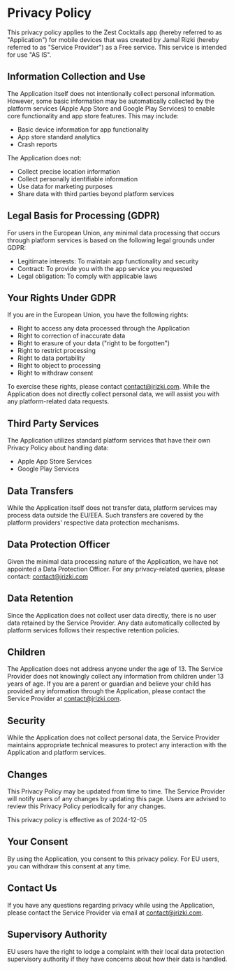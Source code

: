 # Privacy Policy

This privacy policy applies to the Zest Cocktails app (hereby referred to as "Application") for mobile devices that was created by Jamal Rizki (hereby referred to as "Service Provider") as a Free service. This service is intended for use "AS IS".

## Information Collection and Use

The Application itself does not intentionally collect personal information. However, some basic information may be automatically collected by the platform services (Apple App Store and Google Play Services) to enable core functionality and app store features. This may include:

- Basic device information for app functionality
- App store standard analytics
- Crash reports

The Application does not:
- Collect precise location information
- Collect personally identifiable information
- Use data for marketing purposes
- Share data with third parties beyond platform services

## Legal Basis for Processing (GDPR)

For users in the European Union, any minimal data processing that occurs through platform services is based on the following legal grounds under GDPR:
- Legitimate interests: To maintain app functionality and security
- Contract: To provide you with the app service you requested
- Legal obligation: To comply with applicable laws

## Your Rights Under GDPR

If you are in the European Union, you have the following rights:
- Right to access any data processed through the Application
- Right to correction of inaccurate data
- Right to erasure of your data ("right to be forgotten")
- Right to restrict processing
- Right to data portability
- Right to object to processing
- Right to withdraw consent

To exercise these rights, please contact contact@jrizki.com. While the Application does not directly collect personal data, we will assist you with any platform-related data requests.

## Third Party Services

The Application utilizes standard platform services that have their own Privacy Policy about handling data:
- Apple App Store Services
- Google Play Services

## Data Transfers

While the Application itself does not transfer data, platform services may process data outside the EU/EEA. Such transfers are covered by the platform providers' respective data protection mechanisms.

## Data Protection Officer

Given the minimal data processing nature of the Application, we have not appointed a Data Protection Officer. For any privacy-related queries, please contact: contact@jrizki.com

## Data Retention

Since the Application does not collect user data directly, there is no user data retained by the Service Provider. Any data automatically collected by platform services follows their respective retention policies.

## Children

The Application does not address anyone under the age of 13. The Service Provider does not knowingly collect any information from children under 13 years of age. If you are a parent or guardian and believe your child has provided any information through the Application, please contact the Service Provider at contact@jrizki.com.

## Security

While the Application does not collect personal data, the Service Provider maintains appropriate technical measures to protect any interaction with the Application and platform services.

## Changes

This Privacy Policy may be updated from time to time. The Service Provider will notify users of any changes by updating this page. Users are advised to review this Privacy Policy periodically for any changes.

This privacy policy is effective as of 2024-12-05

## Your Consent

By using the Application, you consent to this privacy policy. For EU users, you can withdraw this consent at any time.

## Contact Us

If you have any questions regarding privacy while using the Application, please contact the Service Provider via email at contact@jrizki.com.

## Supervisory Authority

EU users have the right to lodge a complaint with their local data protection supervisory authority if they have concerns about how their data is handled.
